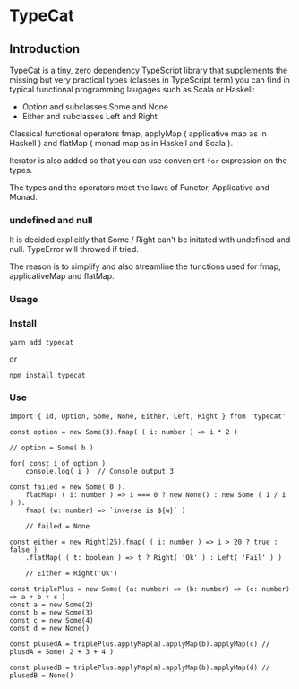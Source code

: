 # TypeCat

## Introduction

TypeCat is a tiny, zero dependency TypeScript library that supplements the missing but very practical types (classes in TypeScript term) you can find in typical functional programming laugages such as Scala or Haskell:

- Option and subclasses Some and None
- Either and subclasses Left and Right

Classical functional operators fmap, applyMap ( applicative map as in Haskell ) and flatMap ( monad map as in Haskell and Scala ).

Iterator is also added so that you can use convenient `for` expression on the types.

The types and the operators meet the laws of Functor, Applicative and Monad.

### undefined and null

It is decided explicitly that Some / Right can't be initated with undefined and null. TypeError will throwed if tried.

The reason is to simplify and also streamline the functions used for fmap, applicativeMap and flatMap.

### Usage

### Install

`yarn add typecat`

or 

`npm install typecat`

### Use

```
import { id, Option, Some, None, Either, Left, Right } from 'typecat'

const option = new Some(3).fmap( ( i: number ) => i * 2 ) 

// option = Some( b )

for( const i of option ) 
    console.log( i )  // Console output 3
    
const failed = new Some( 0 ).
    flatMap( ( i: number ) => i === 0 ? new None() : new Some ( 1 / i ) ).
    fmap( (w: number) => `inverse is ${w}` )
    
    // failed = None

const either = new Right(25).fmap( ( i: number ) => i > 20 ? true : false )
    .flatMap( ( t: boolean ) => t ? Right( 'Ok' ) : Left( 'Fail' ) )
    
    // Either = Right('Ok')
    
const triplePlus = new Some( (a: number) => (b: number) => (c: number) => a + b + c )
const a = new Some(2)
const b = new Some(3)
const c = new Some(4)
const d = new None()

const plusedA = triplePlus.applyMap(a).applyMap(b).applyMap(c) // plusdA = Some( 2 + 3 + 4 )

const plusedB = triplePlus.applyMap(a).applyMap(b).applyMap(d) // plusedB = None()

```
